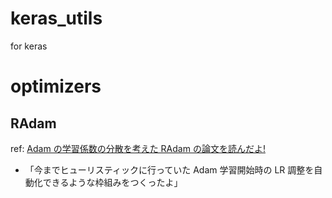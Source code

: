 # keras_utils
for keras

# optimizers
## RAdam
ref: [Adam の学習係数の分散を考えた RAdam の論文を読んだよ!](https://nykergoto.hatenablog.jp/entry/2019/08/16/Adam_%E3%81%AE%E5%AD%A6%E7%BF%92%E4%BF%82%E6%95%B0%E3%81%AE%E5%88%86%E6%95%A3%E3%82%92%E8%80%83%E3%81%88%E3%81%9F%E8%AB%96%E6%96%87_RAdam_%E3%82%92%E8%AA%AD%E3%82%93%E3%81%A0%E3%82%88%21)
* 「今までヒューリスティックに行っていた Adam 学習開始時の LR 調整を自動化できるような枠組みをつくったよ」
